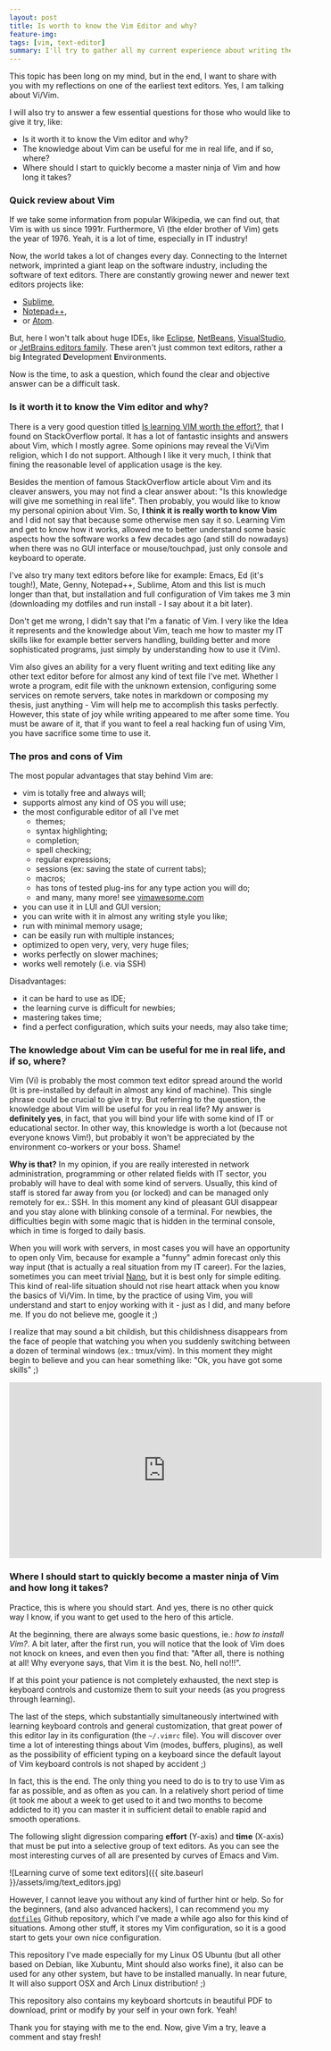 ```yaml
---
layout: post
title: Is worth to know the Vim Editor and why?
feature-img: 
tags: [vim, text-editor]
summary: I'll try to gather all my current experience about writing the code, also writing in many text editors and finally express my opinion that is that worth to learn Vi/Vim.
---
```


This topic has been long on my mind, but in the end, I want to share with you with my reflections on one of the earliest text editors. Yes, I am talking about Vi/Vim.

I will also try to answer a few essential questions for those who would like to give it try, like:

- Is it worth it to know the Vim editor and why?
- The knowledge about Vim can be useful for me in real life, and if so, where?
- Where should I start to quickly become a master ninja of Vim and how long it takes?


### Quick review about Vim

If we take some information from popular Wikipedia, we can find out, that Vim is with us since 1991r. Furthermore, Vi (the elder brother of Vim) gets the year of 1976. Yeah, it is a lot of time, especially in IT industry!

Now, the world takes a lot of changes every day. Connecting to the Internet network, imprinted a giant leap on the software industry, including the software of text editors. There are constantly growing newer and newer text editors projects like:

*   [Sublime][3],
*   [Notepad++][2],
*   or [Atom][4].

But, here I won't talk about huge IDEs, like [Eclipse](), [NetBeans](), [VisualStudio](), or [JetBrains editors family](). These aren't just common text editors, rather a big **I**ntegrated **D**evelopment **E**nvironments.

Now is the time, to ask a question, which found the clear and objective answer can be a difficult task.


### Is it worth it to know the Vim editor and why?

There is a very good question titled [Is learning VIM worth the effort?][5], that I found on StackOverflow portal. It has a lot of fantastic insights and answers about Vim, which I mostly agree. Some opinions may reveal the Vi/Vim religion, which I do not support. Although I like it very much, I think that fining the reasonable level of application usage is the key.

Besides the mention of famous StackOverflow article about Vim and its cleaver answers, you may not find a clear answer about: "Is this knowledge will give me something in real life". Then probably, you would like to know my personal opinion about Vim. So, **I think it is really worth to know Vim** and I did not say that because some otherwise men say it so. Learning Vim and get to know how it works, allowed me to better understand some basic aspects how the software works a few decades ago (and still do nowadays) when there was no GUI interface or mouse/touchpad, just only console and keyboard to operate.

I've also try many text editors before like for example: Emacs, Ed (it's tough!), Mate, Genny, Notepad++, Sublime, Atom and this list is much longer than that, but installation and full configuration of Vim takes me 3 min (downloading my dotfiles and run install - I say about it a bit later).

Don't get me wrong, I didn't say that I'm a fanatic of Vim. I very like the Idea it represents and the knowledge about Vim, teach me how to master my IT skills like for example better servers handling, building better and more sophisticated programs, just simply by understanding how to use it (Vim).

Vim also gives an ability for a very fluent writing and text editing like any other text editor before for almost any kind of text file I've met. Whether I wrote a program, edit file with the unknown extension, configuring some services on remote servers, take notes in markdown or composing my thesis, just anything - Vim will help me to accomplish this tasks perfectly. However, this state of joy while writing appeared to me after some time. You must be aware of it, that if you want to feel a real hacking fun of using Vim, you have sacrifice some time to use it.

### The pros and cons of Vim

The most popular advantages that stay behind Vim are:

-   vim is totally free and always will;
-   supports almost any kind of OS you will use;
-   the most configurable editor of all I've met
    -   themes;
    -   syntax highlighting;
    -   completion;
    -   spell checking;
    -   regular expressions;
    -   sessions (ex: saving the state of current tabs);
    -   macros;
    -   has tons of tested plug-ins for any type action you will do;
    -   and many, many more! see [vimawesome.com][vimawesome-webpage]
-   you can use it in LUI and GUI version;
-   you can write with it in almost any writing style you like;
-   run with minimal memory usage;
-   can be easily run with multiple instances;
-   optimized to open very, very, very huge files;
-   works perfectly on slower machines;
-   works well remotely (i.e. via SSH)

Disadvantages:

-   it can be hard to use as IDE;
-   the learning curve is difficult for newbies;
-   mastering takes time;
-   find a perfect configuration, which suits your needs, may also take time;


### The knowledge about Vim can be useful for me in real life, and if so, where?

Vim (Vi) is probably the most common text editor spread around the world (It is pre-installed by default in almost any kind of machine). This single phrase could be crucial to give it try. But referring to the question, the knowledge about Vim will be useful for you in real life? My answer is **definitely yes**, in fact, that you will bind your life with some kind of IT or educational sector. In other way, this knowledge is worth a lot (because not everyone knows Vim!), but probably it won't be appreciated by the environment co-workers or your boss. Shame!

**Why is that?** In my opinion, if you are really interested in network administration, programming or other related fields with IT sector, you probably will have to deal with some kind of servers. Usually, this kind of staff is stored far away from you (or locked) and can be managed only remotely for ex.: SSH. In this moment any kind of pleasant GUI disappear and you stay alone with blinking console of a terminal. For newbies, the difficulties begin with some magic that is hidden in the terminal console, which in time is forged to daily basis.

When you will work with servers, in most cases you will have an opportunity to open only Vim, because for example a "funny" admin forecast only this way input (that is actually a real situation from my IT career). For the lazies, sometimes you can meet trivial [Nano][6], but it is best only for simple editing. This kind of real-life situation should not rise heart attack when you know the basics of Vi/Vim. In time, by the practice of using Vim, you will understand and start to enjoy working with it - just as I did, and many before me. If you do not believe me, google it ;)

I realize that may sound a bit childish, but this childishness disappears from the face of people that watching you when you suddenly switching between a dozen of terminal windows (ex.: tmux/vim). In this moment they might begin to believe and you can hear something like: "Ok, you have got some skills" ;)

<iframe width="560" height="315" src="https://www.youtube.com/embed/kQJrgSML5hY?controls=0&amp;showinfo=0&amp;start=10" frameborder="0" allow="autoplay; encrypted-media" allowfullscreen></iframe>

### Where I should start to quickly become a master ninja of Vim and how long it takes?

Practice, this is where you should start. And yes, there is no other quick way I know, if you want to get used to the hero of this article.

At the beginning, there are always some basic questions, ie.: *how to install Vim?*. A bit later, after the first run, you will notice that the look of Vim does not knock on knees, and even then you find that: "After all, there is nothing at all! Why everyone says, that Vim it is the best. No, hell no!!!".

If at this point your patience is not completely exhausted, the next step is keyboard controls and customize them to suit your needs (as you progress through learning).

The last of the steps, which substantially simultaneously intertwined with learning keyboard controls and general customization, that great power of this editor lay in its configuration (the `~/.vimrc` file). You will discover over time a lot of interesting things about Vim (modes, buffers, plugins), as well as the possibility of efficient typing on a keyboard since the default layout of Vim keyboard controls is not shaped by accident ;)

In fact, this is the end. The only thing you need to do is to try to use Vim as far as possible, and as often as you can. In a relatively short period of time (it took me about a week to get used to it and two months to become addicted to it) you can master it in sufficient detail to enable rapid and smooth operations.

The following slight digression comparing **effort** (Y-axis) and **time** (X-axis) that must be put into a selective group of text editors. As you can see the most interesting curves of all are presented by curves of Emacs and Vim.

![Learning curve of some text editors]({{ site.baseurl }}/assets/img/text_editors.jpg)

However, I cannot leave you without any kind of further hint or help. So for the beginners, (and also advanced hackers), I can recommend you my [`dotfiles`][8] Github repository, which I've made a while ago also for this kind of situations. Among other stuff, it stores my Vim configuration, so it is a good start to gets your own nice configuration.

This repository I've made especially for my Linux OS Ubuntu (but all other based on Debian, like Xubuntu, Mint should also works fine), it also can be used for any other system, but have to be installed manually. In near future, It will also support OSX and Arch Linux distribution! ;)

This repository also contains my keyboard shortcuts in beautiful PDF to download, print or modify by your self in your own fork. Yeah!

Thank you for staying with me to the end. Now, give Vim a try, leave a comment and stay fresh!


 [1]: http://www.microsoft.com/microsoft-hololens/en-us
 [2]: http://notepad-plus-plus.org/
 [3]: http://www.sublimetext.com/
 [4]: https://atom.io/
 [5]: http://stackoverflow.com/questions/597077/is-learning-vim-worth-the-effort
 [6]: http://www.nano-editor.org/
 [7]: https://github.com/egel/code-wiki/blob/master/programs/vim/vim.md
 [8]: https://github.com/egel/dot-files
 [vimawesome-webpage]: http://vimawesome.com/
